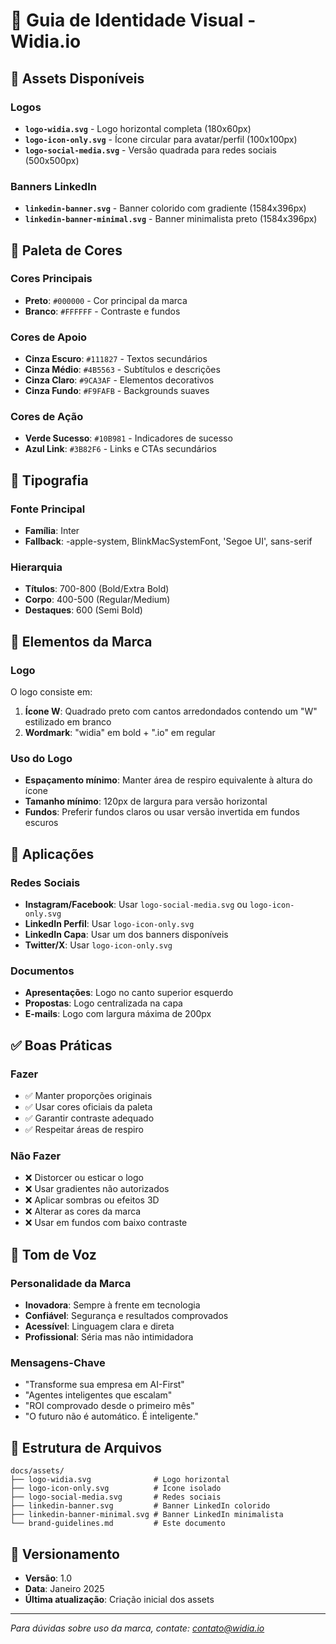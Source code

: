 # 🎨 Guia de Identidade Visual - Widia.io

## 📁 Assets Disponíveis

### Logos
- **`logo-widia.svg`** - Logo horizontal completa (180x60px)
- **`logo-icon-only.svg`** - Ícone circular para avatar/perfil (100x100px)
- **`logo-social-media.svg`** - Versão quadrada para redes sociais (500x500px)

### Banners LinkedIn
- **`linkedin-banner.svg`** - Banner colorido com gradiente (1584x396px)
- **`linkedin-banner-minimal.svg`** - Banner minimalista preto (1584x396px)

## 🎨 Paleta de Cores

### Cores Principais
- **Preto**: `#000000` - Cor principal da marca
- **Branco**: `#FFFFFF` - Contraste e fundos

### Cores de Apoio
- **Cinza Escuro**: `#111827` - Textos secundários
- **Cinza Médio**: `#4B5563` - Subtítulos e descrições
- **Cinza Claro**: `#9CA3AF` - Elementos decorativos
- **Cinza Fundo**: `#F9FAFB` - Backgrounds suaves

### Cores de Ação
- **Verde Sucesso**: `#10B981` - Indicadores de sucesso
- **Azul Link**: `#3B82F6` - Links e CTAs secundários

## 📝 Tipografia

### Fonte Principal
- **Família**: Inter
- **Fallback**: -apple-system, BlinkMacSystemFont, 'Segoe UI', sans-serif

### Hierarquia
- **Títulos**: 700-800 (Bold/Extra Bold)
- **Corpo**: 400-500 (Regular/Medium)
- **Destaques**: 600 (Semi Bold)

## 🔷 Elementos da Marca

### Logo
O logo consiste em:
1. **Ícone W**: Quadrado preto com cantos arredondados contendo um "W" estilizado em branco
2. **Wordmark**: "widia" em bold + ".io" em regular

### Uso do Logo
- **Espaçamento mínimo**: Manter área de respiro equivalente à altura do ícone
- **Tamanho mínimo**: 120px de largura para versão horizontal
- **Fundos**: Preferir fundos claros ou usar versão invertida em fundos escuros

## 📱 Aplicações

### Redes Sociais
- **Instagram/Facebook**: Usar `logo-social-media.svg` ou `logo-icon-only.svg`
- **LinkedIn Perfil**: Usar `logo-icon-only.svg`
- **LinkedIn Capa**: Usar um dos banners disponíveis
- **Twitter/X**: Usar `logo-icon-only.svg`

### Documentos
- **Apresentações**: Logo no canto superior esquerdo
- **Propostas**: Logo centralizada na capa
- **E-mails**: Logo com largura máxima de 200px

## ✅ Boas Práticas

### Fazer
- ✅ Manter proporções originais
- ✅ Usar cores oficiais da paleta
- ✅ Garantir contraste adequado
- ✅ Respeitar áreas de respiro

### Não Fazer
- ❌ Distorcer ou esticar o logo
- ❌ Usar gradientes não autorizados
- ❌ Aplicar sombras ou efeitos 3D
- ❌ Alterar as cores da marca
- ❌ Usar em fundos com baixo contraste

## 💬 Tom de Voz

### Personalidade da Marca
- **Inovadora**: Sempre à frente em tecnologia
- **Confiável**: Segurança e resultados comprovados
- **Acessível**: Linguagem clara e direta
- **Profissional**: Séria mas não intimidadora

### Mensagens-Chave
- "Transforme sua empresa em AI-First"
- "Agentes inteligentes que escalam"
- "ROI comprovado desde o primeiro mês"
- "O futuro não é automático. É inteligente."

## 📂 Estrutura de Arquivos

```
docs/assets/
├── logo-widia.svg              # Logo horizontal
├── logo-icon-only.svg          # Ícone isolado
├── logo-social-media.svg       # Redes sociais
├── linkedin-banner.svg         # Banner LinkedIn colorido
├── linkedin-banner-minimal.svg # Banner LinkedIn minimalista
└── brand-guidelines.md         # Este documento
```

## 🔄 Versionamento

- **Versão**: 1.0
- **Data**: Janeiro 2025
- **Última atualização**: Criação inicial dos assets

---

*Para dúvidas sobre uso da marca, contate: contato@widia.io*